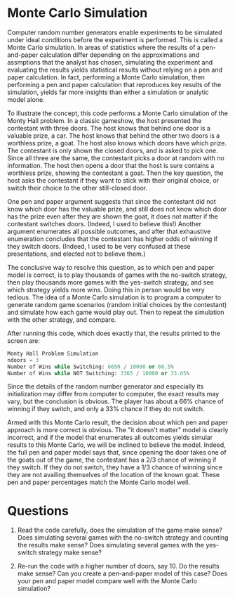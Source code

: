 # Monte Carlo Simulation

Computer random number generators enable experiments to be simulated under ideal conditions before the experiment is performed. This is called a Monte Carlo simulation. In areas of statistics where the results of a pen-and-paper calculation differ depending on the approximations and assmptions that the analyst has chosen, simulating the experiment and evaluating the results yields statistical results without relying on a pen and paper calculation. In fact, performing a Monte Carlo simulation, then performing a pen and paper calculation that reproduces key results of the simulation, yields far more insights than either a simulation or analytic model alone.

To illustrate the concept, this code performs a Monte Carlo simulation of the Monty Hall problem. In a classic gameshow, the host presented the contestant with three doors. The host knows that behind one door is a valuable prize, a car. The host knows that behind the other two doors is a worthless prize, a goat. The host also knows which doors have which prize. The contestant is only shown the closed doors, and is asked to pick one. Since all three are the same, the contestant picks a door at random with no information. The host then opens a door that the host is sure contains a worthless prize, showing the contestant a goat. Then the key question, the host asks the contestant if they want to stick with their original choice, or switch their choice to the other still-closed door.

One pen and paper argument suggests that since the contestant did not know which door has the valuable prize, and still does not know which door has the prize even after they are shown the goat, it does not matter if the contestant switches doors. (Indeed, I used to believe this!) Another argument enumerates all possible outcomes, and after that exhaustive enumeration concludes that the contestant has higher odds of winning if they switch doors. (Indeed, I used to be very confused at these presentations, and elected not to believe them.)

The conclusive way to resolve this question, as to which pen and paper model is correct, is to play thousands of games with the no-switch strategy, then play thousands more games with the yes-switch strategy, and see which strategy yields more wins. Doing this in person would be very tedious. The idea of a Monte Carlo simulation is to program a computer to generate random game scenarios (random initial choices by the contestant) and simulate how each game would play out. Then to repeat the simulation with the other strategy, and compare.

After running this code, which does exactly that, the results printed to the screen are:

```python
Monty Hall Problem Simulation
ndoors = 3
Number of Wins while Switching: 6650 / 10000 or 66.5%
Number of Wins while NOT Switching: 3365 / 10000 or 33.65%
```

Since the details of the random number generator and especially its initialization may differ from computer to computer, the exact results may vary, but the conclusion is obvious. The player has about a 66% chance of winning if they switch, and only a 33% chance if they do not switch.

Armed with this Monte Carlo result, the decision about which pen and paper approach is more correct is obvious. The "it doesn't matter" model is clearly incorrect, and if the model that enumerates all outcomes yields simular results to this Monte Carlo, we will be inclined to believe the model. Indeed, the full pen and paper model says that, since opening the door takes one of the goats out of the game, the contestant has a 2/3 chance of winning if they switch. If they do not switch, they have a 1/3 chance of winning since they are not availing themselves of the location of the known goat. These pen and paper percentages match the Monte Carlo model well.

# Questions

1) Read the code carefully, does the simulation of the game make sense? Does simulating several games with the no-switch strategy and counting the results make sense? Does simulating several games with the yes-switch strategy make sense?

2) Re-run the code with a higher number of doors, say 10. Do the results make sense? Can you create a pen-and-paper model of this case? Does your pen and paper model compare well with the Monte Carlo simulation?

